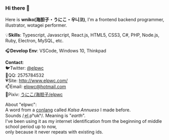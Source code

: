 ### Hi there 👋

Here is **wniko(海胆子・うにこ・우니코)**, I'm a frontend backend programmer, illustrator, wotagei performer.  

💡**Skills**: Typescript, Javascript, React.js, HTML5, CSS3, C#, PHP, Node.js, Ruby, Electron, MySQL, etc.  
  
🎧**Develop Env**: VSCode, Windows 10, Thinkpad
  
**Contact**:  
🐦Twitter: [@elpwc](https://twitter.com/elpwc)  
🐧QQ: 2575784532  
💗Site: <http://www.elpwc.com/>  
📫Email: elpwc@hotmail.com  
🎨Pixiv: [うにこ/海胆子/elpwc](https://www.pixiv.net/users/18240502)  
  
About "elpwc":  
A word from a [conlang](https://en.wikipedia.org/wiki/Constructed_language) called *Kalsa Annueso* I made before.  
Sounds /ˌe̝ɭ.pʰʊkʰ/.  Meaning is "*earth*".  
I've been using it as my internet identification from the beginning of middle school period up to now,  
only because it never repeats with existing ids.  
